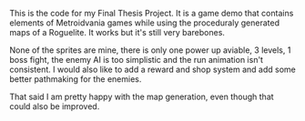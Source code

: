 This is the code for my Final Thesis Project. It is a game demo that contains elements of Metroidvania games while using the proceduraly generated maps of a Roguelite. It works but it's still very barebones.

None of the sprites are mine, there is only one power up aviable, 3 levels, 1 boss fight, the enemy AI is too simplistic and the run animation isn't consistent. I would also like 
to add a reward and shop system and add some better pathmaking for the enemies.

That said I am pretty happy with the map generation, even though that could also be improved.

